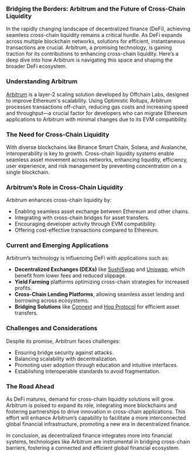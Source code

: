 ### Bridging the Borders: Arbitrum and the Future of Cross-Chain Liquidity

In the rapidly changing landscape of decentralized finance (DeFi), achieving seamless cross-chain liquidity remains a critical hurdle. As DeFi expands across multiple blockchain networks, solutions for efficient, instantaneous transactions are crucial. Arbitrum, a promising technology, is gaining traction for its contributions to enhancing cross-chain liquidity. Here’s a deep dive into how Arbitrum is navigating this space and shaping the broader DeFi ecosystem.

### Understanding Arbitrum

[Arbitrum](https://offchainlabs.com/) is a layer-2 scaling solution developed by Offchain Labs, designed to improve Ethereum's scalability. Using Optimistic Rollups, Arbitrum processes transactions off-chain, reducing gas costs and increasing speed and throughput—a crucial factor for developers who can migrate Ethereum applications to Arbitrum with minimal changes due to its EVM compatibility.

### The Need for Cross-Chain Liquidity

With diverse blockchains like Binance Smart Chain, Solana, and Avalanche, interoperability is key to growth. Cross-chain liquidity systems enable seamless asset movement across networks, enhancing liquidity, efficiency, user experience, and risk management by preventing concentration on a single blockchain.

### Arbitrum’s Role in Cross-Chain Liquidity

Arbitrum enhances cross-chain liquidity by:
- Enabling seamless asset exchange between Ethereum and other chains.
- Integrating with cross-chain bridges for asset transfers.
- Encouraging developer activity through EVM compatibility.
- Offering cost-effective transactions compared to Ethereum.

### Current and Emerging Applications

Arbitrum’s technology is influencing DeFi with applications such as:
- **Decentralized Exchanges (DEXs)** like [SushiSwap](https://sushi.com/) and [Uniswap](https://uniswap.org/), which benefit from lower fees and reduced slippage.
- **Yield Farming** platforms optimizing cross-chain strategies for increased profits.
- **Cross-Chain Lending Platforms**, allowing seamless asset lending and borrowing across ecosystems.
- **Bridging Solutions** like [Connext](https://connext.network/) and [Hop Protocol](https://hop.exchange/) for efficient asset transfers.

### Challenges and Considerations

Despite its promise, Arbitrum faces challenges:
- Ensuring bridge security against attacks.
- Balancing scalability with decentralization.
- Promoting user adoption through education and intuitive interfaces.
- Establishing interoperable standards to avoid fragmentation.

### The Road Ahead

As DeFi matures, demand for cross-chain liquidity solutions will grow. Arbitrum is poised to expand its role, integrating more blockchains and fostering partnerships to drive innovation in cross-chain applications. This effort will enhance Arbitrum’s capability to facilitate a more interconnected global financial infrastructure, promoting a new era in decentralized finance.

In conclusion, as decentralized finance integrates more into financial systems, technologies like Arbitrum are instrumental in bridging cross-chain barriers, fostering a connected and efficient global financial ecosystem.